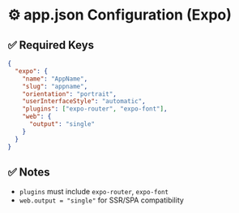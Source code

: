 # ⚙️ app.json Configuration (Expo)

## ✅ Required Keys
```json
{
  "expo": {
    "name": "AppName",
    "slug": "appname",
    "orientation": "portrait",
    "userInterfaceStyle": "automatic",
    "plugins": ["expo-router", "expo-font"],
    "web": {
      "output": "single"
    }
  }
}
```

## ✅ Notes
- `plugins` must include `expo-router`, `expo-font`
- `web.output = "single"` for SSR/SPA compatibility
